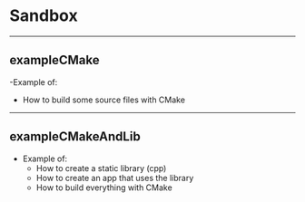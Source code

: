 # Sandbox

---------------------------------------------------
exampleCMake
---------------------------------------------------
 -Example of:
  - How to build some source files with CMake

---------------------------------------------------
exampleCMakeAndLib 
---------------------------------------------------
 - Example of:
 	- How to create a static library (cpp)
	- How to create an app that uses the library
	- How to build everything with CMake


